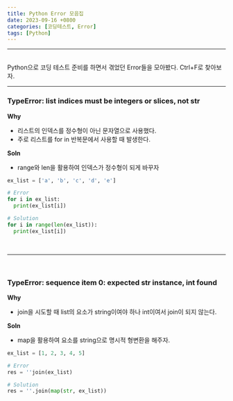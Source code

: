 ```yaml
---
title: Python Error 모음집
date: 2023-09-16 +0800
categories: [코딩테스트, Error]
tags: [Python]
---
```


---

<br>
Python으로 코딩 테스트 준비를 하면서 겪었던 Error들을 모아봤다. Ctrl+F로 찾아보자.

<br>

---

### **TypeError: list indices must be integers or slices, not str**

**Why**

- 리스트의 인덱스를 정수형이 아닌 문자열으로 사용했다.
- 주로 리스트를 for in 반복문에서 사용할 때 발생한다.

**Soln**

- range와 len을 활용하여 인덱스가 정수형이 되게 바꾸자

```python
ex_list = ['a', 'b', 'c', 'd', 'e']

# Error
for i in ex_list:
  print(ex_list[i])

# Solution
for i in range(len(ex_list)):
  print(ex_list[i])
```

<br>

---

<br>

### **TypeError: sequence item 0: expected str instance, int found**

**Why**

- join을 시도할 때 list의 요소가 string이여야 하나 int이여서 join이 되지 않는다.

**Soln**

- map을 활용하여 요소를 string으로 명시적 형변환을 해주자.

```python
ex_list = [1, 2, 3, 4, 5]

# Error
res = ''join(ex_list)

# Solution
res = ''.join(map(str, ex_list))
```
